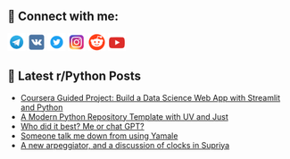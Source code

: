 ## 🔎 Connect with me:
[<img src="https://github.com/bullbesh/bullbesh/blob/main/images/Telegram.png" width="32" height="32" />](https://t.me/bullbesh)
[<img src="https://github.com/bullbesh/bullbesh/blob/main/images/VK.png" width="32" height="32" />](https://vk.com/bullbesh)
[<img src="https://github.com/bullbesh/bullbesh/blob/main/images/Twitter.png" width="32" height="32" />](https://twitter.com/bullbesh1)
[<img src="https://github.com/bullbesh/bullbesh/blob/main/images/Instagram.png" width="32" height="32" />](https://www.instagram.com/bullbesh)
[<img src="https://github.com/bullbesh/bullbesh/blob/main/images/Reddit.png" width="32" height="32" />](https://www.reddit.com/user/bullbesh)
[<img src="https://github.com/bullbesh/bullbesh/blob/main/images/YouTube.png" width="32" height="32" />](https://www.youtube.com/channel/UCtfjRs6uzgq5mfm8S06WTcg)

## 📕 Latest r/Python Posts
<!-- BLOG-POST-LIST:START -->
- [Coursera Guided Project: Build a Data Science Web App with Streamlit and Python](https://www.reddit.com/r/Python/comments/1imh7nw/coursera_guided_project_build_a_data_science_web/)
- [A Modern Python Repository Template with UV and Just](https://www.reddit.com/r/Python/comments/1ime8ja/a_modern_python_repository_template_with_uv_and/)
- [Who did it best? Me or chat GPT?](https://www.reddit.com/r/Python/comments/1imc9th/who_did_it_best_me_or_chat_gpt/)
- [Someone talk me down from using Yamale](https://www.reddit.com/r/Python/comments/1imc4we/someone_talk_me_down_from_using_yamale/)
- [A new arpeggiator, and a discussion of clocks in Supriya](https://www.reddit.com/r/Python/comments/1im7bt2/a_new_arpeggiator_and_a_discussion_of_clocks_in/)
<!-- BLOG-POST-LIST:END -->
